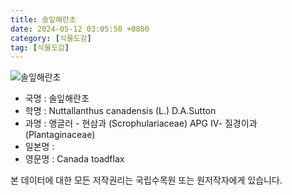 ```yaml
---
title: 솔잎해란초
date: 2024-05-12 03:05:50 +0800
category: [식물도감]
tag: [식물도감]
---
```




![솔잎해란초](/fileUpload/plants/basic/Scrophulariaceae/Nuttallanthus/P000051824/P000051824_220206_1_th2.jpg)
- 국명 : 솔잎해란초
- 학명 : Nuttallanthus canadensis (L.) D.A.Sutton
- 과명 : 앵글러 - 현삼과 (Scrophulariaceae) APG Ⅳ- 질경이과 (Plantaginaceae)
- 일본명 : 
- 영문명 : Canada toadflax








본 데이터에 대한 모든 저작권리는 국립수목원 또는 원저작자에게 있습니다.
